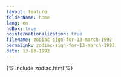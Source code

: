 ```yaml
---
layout: feature
folderName: home
lang: en
noBox: true
nointernationalization: true
fileName: zodiac-sign-for-13-march-1992
permalink: zodiac-sign-for-13-march-1992
date: 13-03-1992
---
```

{% include zodiac.html %}
